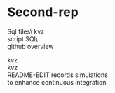 # Second-rep
Sql files\ 
kvz <br /> 
script SQl\   
github overview  

kvz <br /> 
kvz <br /> 
README-EDIT records simulations <br />
to enhance continuous integration
